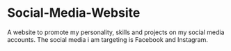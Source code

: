 # Social-Media-Website
A website to promote my personality, skills and projects on my social media accounts. The social media i am targeting is Facebook and Instagram.
